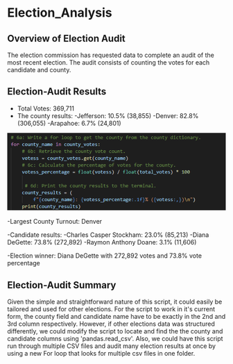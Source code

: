 # Election_Analysis

## Overview of Election Audit
The election commission has requested data to complete an audit of the most recent election. The audit consists of counting the votes for each candidate and county. 


## Election-Audit Results

- Total Votes: 369,711
- The county results:
 -Jefferson: 10.5% (38,855)
 -Denver: 82.8% (306,055)
 -Arapahoe: 6.7% (24,801)

![](https://github.com/mpfraser7/Election_Analysis/blob/main/Analysis/County%20Votes%20Code.png)

-Largest County Turnout: Denver

-Candidate results:
	-Charles Casper Stockham: 23.0% (85,213)
	-Diana DeGette: 73.8% (272,892)
	-Raymon Anthony Doane: 3.1% (11,606)

-Election winner: Diana DeGette with 272,892 votes and 73.8% vote percentage

## Election-Audit Summary
Given the simple and straightforward nature of this script, it could easily be tailored and used for other elections. For the script to work in it's current form, the county field and candidate name have to be exactly in the 2nd and 3rd column respectively. However, if other elections data was structured differently, we could modify the script to locate and find the the county and candidate columns using 'pandas.read_csv'. Also, we could have this script run through multiple CSV files and audit many election results at once by using a new For loop that looks for multiple csv files in one folder.

